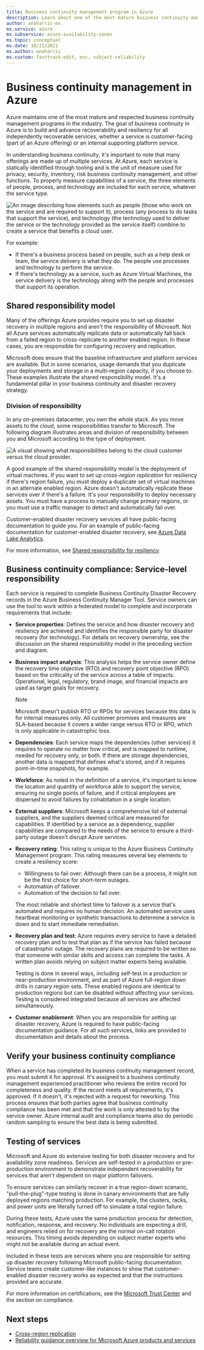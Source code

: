 ```yaml
---
title: Business continuity management program in Azure
description: Learn about one of the most mature business continuity management programs in the industry.
author: anaharris-ms
ms.service: azure
ms.subservice: azure-availability-zones
ms.topic: conceptual
ms.date: 10/21/2021
ms.author: anaharris
ms.custom: fasttrack-edit, mvc, subject-reliability
---
```


# Business continuity management in Azure

Azure maintains one of the most mature and respected business continuity management programs in the industry. The goal of business continuity in Azure is to build and advance recoverability and resiliency for all independently recoverable services, whether a service is customer-facing (part of an Azure offering) or an internal supporting platform service.

In understanding business continuity, it's important to note that many offerings are made up of multiple services. At Azure, each service is statically identified through tooling and is the unit of measure used for privacy, security, inventory, risk business continuity management, and other functions. To properly measure capabilities of a service, the three elements of people, process, and technology are included for each service, whatever the service type.

![An image describing how elements such as people (those who work on the service and are required to support it), process (any process to do tasks that support the service), and technology (the technology used to deliver the service or the technology provided as the service itself) combine to create a service that benefits a cloud user.](./media/people-process-technology.png) 

For example:

- If there's a business process based on people, such as a help desk or team, the service delivery is what they do. The people use processes and technology to perform the service.
- If there's technology as a service, such as Azure Virtual Machines, the service delivery is the technology along with the people and processes that support its operation.

## Shared responsibility model

Many of the offerings Azure provides require you to set up disaster recovery in multiple regions and aren't the responsibility of Microsoft. Not all Azure services automatically replicate data or automatically fall back from a failed region to cross-replicate to another enabled region. In these cases, you are responsible for configuring recovery and replication. 

Microsoft does ensure that the baseline infrastructure and platform services are available. But in some scenarios, usage demands that you duplicate your deployments and storage in a multi-region capacity, if you choose to. These examples illustrate the shared responsibility model. It's a fundamental pillar in your business continuity and disaster recovery strategy.

### Division of responsibility

In any on-premises datacenter, you own the whole stack. As you move assets to the cloud, some responsibilities transfer to Microsoft. The following diagram illustrates areas and division of responsibility between you and Microsoft according to the type of deployment.

![A visual showing what responsibilities belong to the cloud customer versus the cloud provider.](./media/shared-responsibility-model.png)

A good example of the shared responsibility model is the deployment of virtual machines. If you want to set up *cross-region replication* for resiliency if there's region failure, you must deploy a duplicate set of virtual machines in an alternate enabled region. Azure doesn't automatically replicate these services over if there's a failure. It's your responsibility to deploy necessary assets. You must have a process to manually change primary regions, or you must use a traffic manager to detect and automatically fail over.

Customer-enabled disaster recovery services all have public-facing documentation to guide you. For an example of public-facing documentation for customer-enabled disaster recovery, see [Azure Data Lake Analytics](../data-lake-analytics/data-lake-analytics-disaster-recovery.md).

For more information, see [Shared responsibility for resiliency](./concept-shared-responsibility.md).

## Business continuity compliance: Service-level responsibility

Each service is required to complete Business Continuity Disaster Recovery records in the Azure Business Continuity Manager Tool. Service owners can use the tool to work within a federated model to complete and incorporate requirements that include:

- **Service properties**: Defines the service and how disaster recovery and resiliency are achieved and identifies the responsible party for disaster recovery (for technology). For details on recovery ownership, see the discussion on the shared responsibility model in the preceding section and diagram.

- **Business impact analysis**: This analysis helps the service owner define the recovery time objective (RTO) and recovery point objective (RPO) based on the criticality of the service across a table of impacts. Operational, legal, regulatory, brand image, and financial impacts are used as target goals for recovery.

   > [!NOTE]
   > Microsoft doesn't publish RTO or RPOs for services because this data is for internal measures only. All customer promises and measures are SLA-based because it covers a wider range versus RTO or RPO, which is only applicable in catastrophic loss.

- **Dependencies**: Each service maps the dependencies (other services) it requires to operate no matter how critical, and is mapped to runtime, needed for recovery only, or both. If there are storage dependencies, another data is mapped that defines what's stored, and if it requires point-in-time snapshots, for example.

- **Workforce**: As noted in the definition of a service, it's important to know the location and quantity of workforce able to support the service, ensuring no single points of failure, and if critical employees are dispersed to avoid failures by cohabitation in a single location.

- **External suppliers**: Microsoft keeps a comprehensive list of external suppliers, and the suppliers deemed critical are measured for capabilities. If identified by a service as a dependency, supplier capabilities are compared to the needs of the service to ensure a third-party outage doesn't disrupt Azure services.

- **Recovery rating**: This rating is unique to the Azure Business Continuity Management program. This rating measures several key elements to create a resiliency score:

   - Willingness to fail over: Although there can be a process, it might not be the first choice for short-term outages.
   - Automation of failover.
   - Automation of the decision to fail over.

   The most reliable and shortest time to failover is a service that's automated and requires no human decision. An automated service uses heartbeat monitoring or synthetic transactions to determine a service is down and to start immediate remediation.

- **Recovery plan and test**: Azure requires every service to have a detailed recovery plan and to test that plan as if the service has failed because of catastrophic outage. The recovery plans are required to be written so that someone with similar skills and access can complete the tasks. A written plan avoids relying on subject matter experts being available.

   Testing is done in several ways, including self-test in a production or near-production environment, and as part of Azure full-region down drills in canary region sets. These enabled regions are identical to production regions but can be disabled without affecting your services. Testing is considered integrated because all services are affected simultaneously.

- **Customer enablement**: When you are responsible for setting up disaster recovery, Azure is required to have public-facing documentation guidance. For all such services, links are provided to documentation and details about the process.

## Verify your business continuity compliance

When a service has completed its business continuity management record, you must submit it for approval. It's assigned to a business continuity management experienced practitioner who reviews the entire record for completeness and quality. If the record meets all requirements, it's approved. If it doesn't, it's rejected with a request for reworking. This process ensures that both parties agree that business continuity compliance has been met and that the work is only attested to by the service owner. Azure internal audit and compliance teams also do periodic random sampling to ensure the best data is being submitted.

## Testing of services

Microsoft and Azure do extensive testing for both disaster recovery and for availability zone readiness. Services are self-tested in a production or pre-production environment to demonstrate independent recoverability for services that aren't dependent on major platform failovers.

To ensure services can similarly recover in a true region-down scenario, &quot;pull-the-plug&quot;-type testing is done in canary environments that are fully deployed regions matching production. For example, the clusters, racks, and power units are literally turned off to simulate a total region failure.

During these tests, Azure uses the same production process for detection, notification, response, and recovery. No individuals are expecting a drill, and engineers relied on for recovery are the normal on-call rotation resources. This timing avoids depending on subject matter experts who might not be available during an actual event.

Included in these tests are services where you are responsible for setting up disaster recovery following Microsoft public-facing documentation. Service teams create customer-like instances to show that customer-enabled disaster recovery works as expected and that the instructions provided are accurate.

For more information on certifications, see the [Microsoft Trust Center](https://www.microsoft.com/trust-center) and the section on compliance.

## Next steps

- [Cross-region replication](./cross-region-replication-azure.md)
- [Reliability guidance overview for Microsoft Azure products and services](./reliability-guidance-overview.md)
